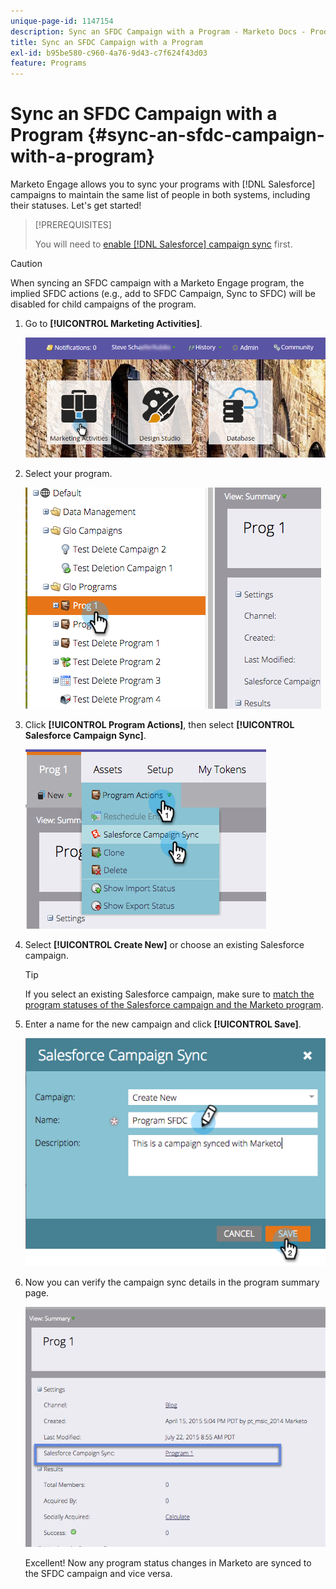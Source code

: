 ```yaml
---
unique-page-id: 1147154
description: Sync an SFDC Campaign with a Program - Marketo Docs - Product Documentation
title: Sync an SFDC Campaign with a Program
exl-id: b95be580-c960-4a76-9d43-c7f624f43d03
feature: Programs
---
```

# Sync an SFDC Campaign with a Program {#sync-an-sfdc-campaign-with-a-program}

Marketo Engage allows you to sync your programs with [!DNL Salesforce] campaigns to maintain the same list of people in both systems, including their statuses. Let's get started!  

>[!PREREQUISITES]
>
>You will need to [enable [!DNL Salesforce] campaign sync](/help/marketo/product-docs/crm-sync/salesforce-sync/setup/optional-steps/enable-disable-campaign-sync.md) first.

>[!CAUTION]
>
>When syncing an SFDC campaign with a Marketo Engage program, the implied SFDC actions (e.g., add to SFDC Campaign, Sync to SFDC) will be disabled for child campaigns of the program.

1. Go to **[!UICONTROL Marketing Activities]**.

   ![](assets/login-marketing-activities-1.png)

1. Select your program.

   ![](assets/image2015-7-22-8-3a47-3a28.png)

1. Click **[!UICONTROL Program Actions]**, then select **[!UICONTROL Salesforce Campaign Sync]**.

   ![](assets/image2015-7-22-8-3a48-3a5.png)

1. Select **[!UICONTROL Create New]** or choose an existing Salesforce campaign.

   >[!TIP]
   >
   >If you select an existing Salesforce campaign, make sure to [match the program statuses of the Salesforce campaign and the Marketo program](/help/marketo/product-docs/crm-sync/salesforce-sync/sfdc-sync-details/how-to-match-program-statuses-and-salesforce-campaign-statuses-prior-to-sync.md).

1. Enter a name for the new campaign and click **[!UICONTROL Save]**.

   ![](assets/image2015-7-22-8-3a57-3a19.png)

1. Now you can verify the campaign sync details in the program summary page.

   ![](assets/image2015-7-22-8-3a59-3a33.png)

   Excellent! Now any program status changes in Marketo are synced to the SFDC campaign and vice versa.
